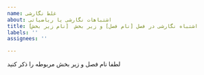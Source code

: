 ```yaml
---
name: غلط نگارشی
about: اشتباهات نگارشی یا ریاضیاتی
title: اشتباه نگارشی در فصل [نام فصل] و زیر بخش  [نام زیر بخش]
labels: ''
assignees: ''

---
```


لطفا نام فصل و زیر بخش مربوطه را ذکر کنید
